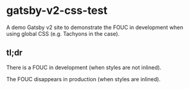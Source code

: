 # gatsby-v2-css-test

A demo Gatsby v2 site to demonstrate the FOUC in development when using global CSS (e.g. Tachyons in the case).

## tl;dr

There is a FOUC in development (when styles are not inlined).

The FOUC disappears in production (when styles are inlined).